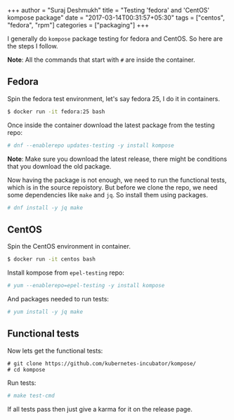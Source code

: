 +++
author = "Suraj Deshmukh"
title = "Testing 'fedora' and 'CentOS' kompose package"
date = "2017-03-14T00:31:57+05:30"
tags = ["centos", "fedora", "rpm"]
categories = ["packaging"]
+++

I generally do `kompose` package testing for fedora and CentOS. So here are the steps I follow.

**Note**: All the commands that start with `#` are inside the container.

## Fedora

Spin the fedora test environment, let's say fedora 25, I do it in containers.

```bash
$ docker run -it fedora:25 bash
```

Once inside the container download the latest package from the testing repo:

```bash
# dnf --enablerepo updates-testing -y install kompose
```

**Note**: Make sure you download the latest release, there might be conditions that you download the old package.

Now having the package is not enough, we need to run the functional tests, which is in the source repoistory. But before we clone the repo, we need some dependencies like `make` and `jq`. So install them using packages.

```bash
# dnf install -y jq make
```

## CentOS

Spin the CentOS environment in container.

```bash
$ docker run -it centos bash
```

Install kompose from `epel-testing` repo:

```bash
# yum --enablerepo=epel-testing -y install kompose
```

And packages needed to run tests:

```bash
# yum install -y jq make
```

## Functional tests

Now lets get the functional tests:

```
# git clone https://github.com/kubernetes-incubator/kompose/
# cd kompose
```

Run tests:

```bash
# make test-cmd
```

If all tests pass then just give a karma for it on the release page.

